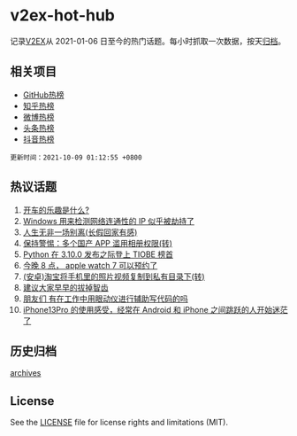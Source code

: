 # v2ex-hot-hub

 记录[V2EX](https://www.v2ex.com/)从 2021-01-06 日至今的热门话题。每小时抓取一次数据，按天[归档](archives)。
 
 ## 相关项目

- [GitHub热榜](https://github.com/snaildev/github-hot-hub)
- [知乎热榜](https://github.com/snaildev/zhihu-hot-hub)
- [微博热榜](https://github.com/snaildev/weibo-hot-hub)
- [头条热榜](https://github.com/snaildev/toutiao-hot-hub)
- [抖音热榜](https://github.com/snaildev/douyin-hot-hub)


 `更新时间：2021-10-09 01:12:55 +0800`

## 热议话题

1. [开车的乐趣是什么?](https://www.v2ex.com/t/806327)
1. [Windows 用来检测网络连通性的 IP 似乎被劫持了](https://www.v2ex.com/t/806309)
1. [人生无非一场别离(长假回家有感)](https://www.v2ex.com/t/806404)
1. [保持警惕：多个国产 APP 滥用相册权限(转)](https://www.v2ex.com/t/806442)
1. [Python 在 3.10.0 发布之际登上 TIOBE 榜首](https://www.v2ex.com/t/806314)
1. [今晚 8 点， apple watch 7 可以预约了](https://www.v2ex.com/t/806372)
1. [(安卓)淘宝将手机里的照片视频复制到私有目录下(转)](https://www.v2ex.com/t/806351)
1. [建议大家早早的拔掉智齿](https://www.v2ex.com/t/806452)
1. [朋友们 有在工作中用眼动仪进行辅助写代码的吗](https://www.v2ex.com/t/806326)
1. [iPhone13Pro 的使用感受，经常在 Android 和 iPhone 之间跳跃的人开始迷茫了](https://www.v2ex.com/t/806378)

## 历史归档

[archives](archives)

## License

See the [LICENSE](LICENSE) file for license rights and limitations (MIT).
